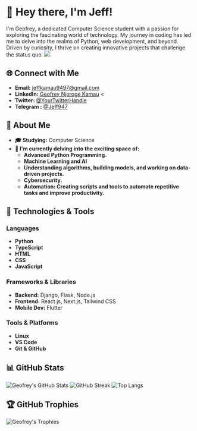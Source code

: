 
# 👋 Hey there, I'm Jeff!

I'm Geofrey, a dedicated Computer Science student with a passion for exploring the fascinating world of technology. My journey in coding has led me to delve into the realms of Python, web development, and beyond. Driven by curiosity, I thrive on creating innovative projects that challenge the status quo.
[![](https://visitcount.itsvg.in/api?id=Jeff28&label=Profile%20Views%20100%2B&icon=0&pretty=false)](https://visitcount.itsvg.in)
## 🌐 Connect with Me

- **Email:** [jeffkamau9497@gmail.com](mailto:jeffkamau9497@gmail.com)
- **LinkedIn:** [Geofrey Njoroge Kamau](#) <
- **Twitter:** [@YourTwitterHandle](#) <!-- Add your Twitter handle -->
- **Telegram :** [@Jeff947](#) <!-- https://t.me/Jeff947 -->

## 🚀 About Me

- **🎓 Studying:** Computer Science
- **🌱 I'm currently delving into the exciting space of:**
  - **Advanced Python Programming.**
  - **Machine Learning and AI**
  - **Understanding algorithms, building models, and working on data-driven projects.**
  - **Cybersecurity.**
  - **Automation: Creating scripts and tools to automate repetitive tasks and improve productivity.**

## 💼 Technologies & Tools

### Languages

- **Python**
- **TypeScript**
- **HTML**
- **CSS**
- **JavaScript**

### Frameworks & Libraries

- **Backend:** Django, Flask, Node.js
- **Frontend:** React.js, Next.js, Tailwind CSS
- **Mobile Dev:** Flutter

### Tools & Platforms

- **Linux**
- **VS Code**
- **Git & GitHub**

## 📊 GitHub Stats

![Geofrey's GitHub Stats](https://github-readme-stats.vercel.app/api?username=geofreyNjoroge&show_icons=true&theme=radical)
![GitHub Streak](https://github-readme-streak-stats.herokuapp.com/?user=geofreyNjoroge&theme=radical)
![Top Langs](https://github-readme-stats.vercel.app/api/top-langs/?username=geofreyNjoroge&layout=compact&theme=radical)

## 🏆 GitHub Trophies

![Geofrey's Trophies](https://github-profile-trophy.vercel.app/?username=geofreyNjoroge&theme=radical&margin-w=15&margin-h=15)



